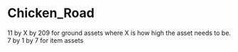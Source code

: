 # Chicken_Road

11 by X by 209 for ground assets where X is how high the asset needs to be.
7 by 1 by 7 for item assets
